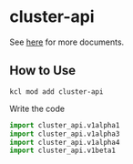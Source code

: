 # cluster-api

See [here](https://github.com/kcl-lang/modules/blob/main/cluster-api/docs/README.md) for more documents.

## How to Use

```shell
kcl mod add cluster-api
```

Write the code

```python
import cluster_api.v1alpha1
import cluster_api.v1alpha3
import cluster_api.v1alpha4
import cluster_api.v1beta1
```
